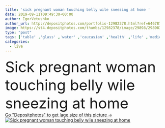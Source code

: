 ```yaml
---
title: 'sick pregnant woman touching belly wile sneezing at home '
date: 2019-09-11T09:49:30+00:00
author: IgorVetushko
author_url: http://depositphotos.com/portfolio-12982378.html?ref=64678756
image: https://st4.depositphotos.com/thumbs/12982378/image/29898/298983080/api_thumb_450.jpg?forcejpeg=true
type: "post"
tags: ['table' ,'glass' ,'water' ,'caucasian' ,'health' ,'life' ,'medicine' ,'healthcare' ,'illness' ,'medical' ,'european' ,'drink' ,'napkin' ,'home' ,'beverage' ,'woman' ,'bottle' ,'belly' ,'disease' ,'indoors' ,'touching' ,'attractive' ,'casual' ,'ill' ,'expectation' ,'tissue' ,'mother' ,'sofa' ,'sick' ,'tummy' ,'sickness' ,'Medicare' ,'pregnant' ,'pregnancy' ,'parenthood' ,'sneezing' ,'expectant' ,'maternity' ,'motherhood' ,'sneeze' ,'diseased' ,'copy space' ,'one person' ,'Living Room' ,'nasal spray' ,'running nose' ,'tissue box' ]
categories: 
  - live
---
```

<div aling="center">
            <font size="60"> Sick pregnant woman touching belly wile sneezing at home</font>   
</div>
<div>
    <a href='https://depositphotos.com/298983080/stock-photo-sick-pregnant-woman-touching-belly.html?ref=64678756' target=_blank > Go "Depositphotos" to get lage size of this picture ->
        <img href='https://depositphotos.com/298983080/stock-photo-sick-pregnant-woman-touching-belly.html?ref=64678756' src='https://st4.depositphotos.com/12982378/29898/i/950/depositphotos_298983080-stock-photo-sick-pregnant-woman-touching-belly.jpg?forcejpeg=true' alt='Sick pregnant woman touching belly wile sneezing at home' >
    </a>
</div>
